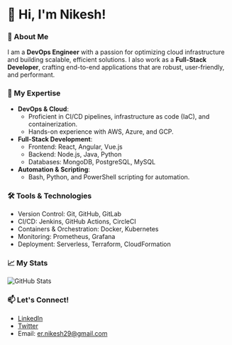 # 👋 Hi, I'm Nikesh!

### 🚀 About Me
I am a **DevOps Engineer** with a passion for optimizing cloud infrastructure and building scalable, efficient solutions. I also work as a **Full-Stack Developer**, crafting end-to-end applications that are robust, user-friendly, and performant.

### 🌟 My Expertise
- **DevOps & Cloud**: 
  - Proficient in CI/CD pipelines, infrastructure as code (IaC), and containerization.
  - Hands-on experience with AWS, Azure, and GCP.
- **Full-Stack Development**:
  - Frontend: React, Angular, Vue.js
  - Backend: Node.js, Java, Python
  - Databases: MongoDB, PostgreSQL, MySQL
- **Automation & Scripting**: 
  - Bash, Python, and PowerShell scripting for automation.

### 🛠️ Tools & Technologies
- Version Control: Git, GitHub, GitLab
- CI/CD: Jenkins, GitHub Actions, CircleCI
- Containers & Orchestration: Docker, Kubernetes
- Monitoring: Prometheus, Grafana
- Deployment: Serverless, Terraform, CloudFormation

### 📈 My Stats
![GitHub Stats](https://github-readme-stats.vercel.app/api?username=ernikesh29&show_icons=true&theme=radical)

### 📫 Let's Connect!
- [LinkedIn](https://linkedin.com/in/ernikesh29)
- [Twitter](https://twitter.com/ernikesh29)
- Email: er.nikesh29@gmail.com
